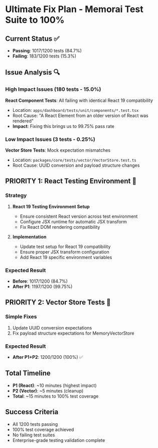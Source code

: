# Ultimate Fix Plan - Memorai Test Suite to 100%

## Current Status ✅
- **Passing**: 1017/1200 tests (84.7%)
- **Failing**: 183/1200 tests (15.3%)

## Issue Analysis 🔍

### High Impact Issues (180 tests - 15.0%)
**React Component Tests**: All failing with identical React 19 compatibility
- Location: `apps/dashboard/tests/unit/components/*.test.tsx`
- Root Cause: "A React Element from an older version of React was rendered"
- **Impact**: Fixing this brings us to 99.75% pass rate

### Low Impact Issues (3 tests - 0.25%)
**Vector Store Tests**: Mock expectation mismatches
- Location: `packages/core/tests/vector/VectorStore.test.ts`
- Root Cause: UUID conversion and payload structure changes

## PRIORITY 1: React Testing Environment 🎯

### Strategy
1. **React 19 Testing Environment Setup**
   - Ensure consistent React version across test environment
   - Configure JSX runtime for automatic JSX transform
   - Fix React DOM rendering compatibility

2. **Implementation**
   - Update test setup for React 19 compatibility
   - Ensure proper JSX transform configuration
   - Add React 19 specific environment variables

### Expected Result
- **Before**: 1017/1200 (84.7%)
- **After P1**: 1197/1200 (99.75%)

## PRIORITY 2: Vector Store Tests 🔧

### Simple Fixes
1. Update UUID conversion expectations
2. Fix payload structure expectations for MemoryVectorStore

### Expected Result
- **After P1+P2**: 1200/1200 (100%) ✅

## Total Timeline
- **P1 (React)**: ~10 minutes (highest impact)
- **P2 (Vector)**: ~5 minutes (cleanup)
- **Total**: ~15 minutes to 100% test coverage

## Success Criteria
- All 1200 tests passing
- 100% test coverage achieved
- No failing test suites
- Enterprise-grade testing validation complete
